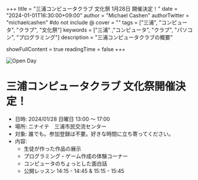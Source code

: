 +++
title = "三浦コンピュータクラブ 文化祭 1月28日 開催決定！" 
date = "2024-01-01T16:30:00+09:00"
author = "Michael Cashen"
authorTwitter = "michaelcashen" #do not include @
cover = ""
tags = ["三浦", "コンピュータ", "クラブ", "文化祭"]
keywords = ["三浦" ,"コンピュータ", "クラブ", "パソコン", "プログラミング"]
description = "三浦コンピュータクラブの概要"

showFullContent = true
readingTime = false 
+++

![Open Day](/images/openday2.png)

# 三浦コンピュータクラブ 文化祭開催決定！

* 日時: 	2024/01/28 日曜日 13:00 〜 17:00 
* 場所: 	ニナイテ　三浦市民交流センター
* 対象: 	誰でも。参加登録は不要。好きな時間に立ち寄ってください。
* 内容:
    * 生徒が作った作品の展示
    * プログラミング・ゲーム作成の体験コーナー
    * コンピュータのちょっとした面白話
    * 公開レッスン 14:15 - 14:45 & 15:15 - 15:45
